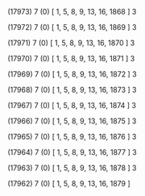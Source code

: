 (17973) 7 (0) [ 1, 5, 8, 9, 13, 16, 1868 ] 3 


(17972) 7 (0) [ 1, 5, 8, 9, 13, 16, 1869 ] 3 


(17971) 7 (0) [ 1, 5, 8, 9, 13, 16, 1870 ] 3 


(17970) 7 (0) [ 1, 5, 8, 9, 13, 16, 1871 ] 3 


(17969) 7 (0) [ 1, 5, 8, 9, 13, 16, 1872 ] 3 


(17968) 7 (0) [ 1, 5, 8, 9, 13, 16, 1873 ] 3 


(17967) 7 (0) [ 1, 5, 8, 9, 13, 16, 1874 ] 3 


(17966) 7 (0) [ 1, 5, 8, 9, 13, 16, 1875 ] 3 


(17965) 7 (0) [ 1, 5, 8, 9, 13, 16, 1876 ] 3 


(17964) 7 (0) [ 1, 5, 8, 9, 13, 16, 1877 ] 3 


(17963) 7 (0) [ 1, 5, 8, 9, 13, 16, 1878 ] 3 


(17962) 7 (0) [ 1, 5, 8, 9, 13, 16, 1879 ]  

